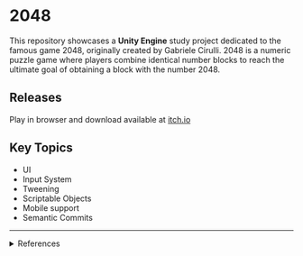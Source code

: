 # 2048
This repository showcases a **Unity Engine** study project dedicated to the famous game 2048, originally created by Gabriele Cirulli. 2048 is a numeric puzzle game where players combine identical number blocks to reach the ultimate goal of obtaining a block with the number 2048. 

## Releases
Play in browser and download available at [itch.io](https://stroudle42.itch.io/2048)

## Key Topics

- UI
- Input System
- Tweening
- Scriptable Objects
- Mobile support
- Semantic Commits

***
<details>
  
<summary>References</summary>

-   [How to make 2048 in Unity (Complete Tutorial)](https://www.youtube.com/watch?v=4NFZwPhqeRs&ab_channel=Zigurous)
-   [Swipe Detection + Trail Effect w/ New Input System - Unity Tutorial](https://www.youtube.com/watch?v=XUx_QlJpd0M&t=847s&ab_channel=samyam)
-   [Optimize your mobile game performance](https://blog.unity.com/games/optimize-your-mobile-game-performance-expert-tips-on-graphics-and-assets)
-   [DOTWeen - Documentation](https://dotween.demigiant.com/documentation.php)
-   [Semantic Commit Messages](https://gist.github.com/joshbuchea/6f47e86d2510bce28f8e7f42ae84c716)

</details>
